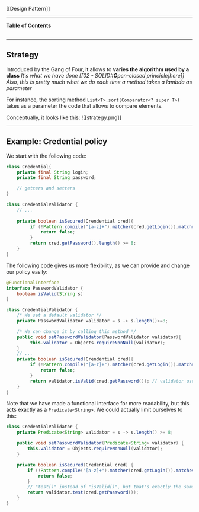 [[Design Pattern]]
****
**Table of Contents**
```table-of-contents
```

****
## Strategy

Introduced by the Gang of Four, it allows to **varies the algorithm used by a class**
	*It's what we have done [[02 - SOLID#**O**pen-closed principle|here]]
	Also, this is pretty much what we do each time a method takes a lambda as parameter*

For instance, the sorting method `List<T>.sort(Comparator<? super T>)` takes as a parameter the code that allows to compare elements.

Conceptually, it looks like this:
![[strategy.png]]


****
## Example: Credential policy

We start with the following code:
```java
class Credential{
    private final String login;
    private final String password;

    // getters and setters
}

class CredentialValidator {
    // ...
    
    private boolean isSecured(Crendential cred){
         if (!Pattern.compile("[a-z]+").matcher(cred.getLogin()).matches()){
             return false;
         }
         return cred.getPassword().length() >= 8;
    }
}
```


The following code gives us more flexibility, as we can provide and change our policy easily:
```java
@FunctionalInterface
interface PasswordValidator {
    boolean isValid(String s)
}

class CredentialValidator {
	/* We set a default validator */
    private PasswordValidator validator = s -> s.length()>=8;

	/* We can change it by calling this method */
    public void setPasswordValidator(PasswordValidator validator){
         this.validator = Objects.requireNonNull(validator);
    }     
    // ...
    private boolean isSecured(Crendential cred){
         if (!Pattern.compile("[a-z]+").matcher(cred.getLogin()).matches()){
             return false;
         }
         return validator.isValid(cred.getPassword()); // validator used here
    }
}
```


Note that we have made a functional interface for more readability, but this acts exactly as a `Predicate<String>`. We could actually limit ourselves to this:
```java
class CredentialValidator {
    private Predicate<String> validator = s -> s.length() >= 8;

    public void setPasswordValidator(Predicate<String> validator) {
        this.validator = Objects.requireNonNull(validator);
    }

    private boolean isSecured(Credential cred) {
        if (!Pattern.compile("[a-z]+").matcher(cred.getLogin()).matches()) {
            return false;
        }
        // "test()" instead of "isValid()", but that's exactly the same...
        return validator.test(cred.getPassword());
    }
}
```
